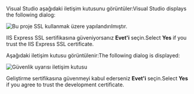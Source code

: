 <span data-ttu-id="7ec38-101">Visual Studio aşağıdaki iletişim kutusunu görüntüler:</span><span class="sxs-lookup"><span data-stu-id="7ec38-101">Visual Studio displays the following dialog:</span></span>

![Bu proje SSL kullanmak üzere yapılandırılmıştır.](~/getting-started/_static/trustCert.png)

<span data-ttu-id="7ec38-105">IIS Express SSL sertifikasına güveniyorsanız **Evet'i** seçin.</span><span class="sxs-lookup"><span data-stu-id="7ec38-105">Select **Yes** if you trust the IIS Express SSL certificate.</span></span>

<span data-ttu-id="7ec38-106">Aşağıdaki iletişim kutusu görüntülenir:</span><span class="sxs-lookup"><span data-stu-id="7ec38-106">The following dialog is displayed:</span></span>

![Güvenlik uyarısı iletişim kutusu](~/getting-started/_static/cert.png)

<span data-ttu-id="7ec38-108">Geliştirme sertifikasına güvenmeyi kabul ederseniz **Evet'i** seçin.</span><span class="sxs-lookup"><span data-stu-id="7ec38-108">Select **Yes** if you agree to trust the development certificate.</span></span>
